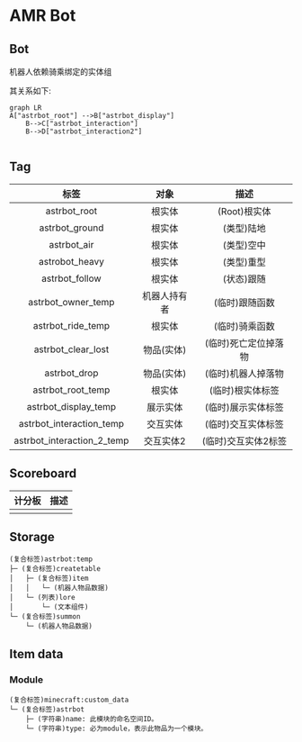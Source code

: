 # AMR Bot

## Bot

机器人依赖骑乘绑定的实体组

其关系如下:

```mermaid
graph LR
A["astrbot_root"] -->B["astrbot_display"]
	B-->C["astrbot_interaction"]
	B-->D["astrbot_interaction2"]
	
```

## Tag

|            标签            |     对象     |         描述         |
| :------------------------: | :----------: | :------------------: |
|        astrbot_root        |    根实体    |     (Root)根实体     |
|       astrbot_ground       |    根实体    |      (类型)陆地      |
|        astrbot_air         |    根实体    |      (类型)空中      |
|       astrobot_heavy       |    根实体    |      (类型)重型      |
|       astrbot_follow       |    根实体    |      (状态)跟随      |
|     astrbot_owner_temp     | 机器人持有者 |    (临时)跟随函数    |
|     astrbot_ride_temp      |    根实体    |    (临时)骑乘函数    |
|     astrbot_clear_lost     |  物品(实体)  | (临时)死亡定位掉落物 |
|        astrbot_drop        |  物品(实体)  |  (临时)机器人掉落物  |
|     astrbot_root_temp      |    根实体    |   (临时)根实体标签   |
|    astrbot_display_temp    |   展示实体   |  (临时)展示实体标签  |
|  astrbot_interaction_temp  |   交互实体   |  (临时)交互实体标签  |
| astrbot_interaction_2_temp |  交互实体2   | (临时)交互实体2标签  |

## Scoreboard

| 计分板 | 描述 |
| :----: | :--: |
|        |      |

## Storage

```NBTTree
(复合标签)astrbot:temp
├─ (复合标签)createtable
│	├─ (复合标签)item
│	│	└─ (机器人物品数据)
│	└─ (列表)lore
│		└─ (文本组件)
└─ (复合标签)summon
	└─ (机器人物品数据)
```

## Item data

### Module

```NBTTree
(复合标签)minecraft:custom_data
└─ (复合标签)astrbot
	├─ (字符串)name: 此模块的命名空间ID。
    └─ (字符串)type: 必为module，表示此物品为一个模块。
```

